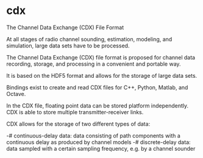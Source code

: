 # cdx
The Channel Data Exchange (CDX) File Format

At all stages of radio channel sounding, estimation, modeling, and simulation, large data sets have to be processed.

The Channel Data Exchange (CDX) file format is proposed for channel data recording, storage, and processing in a convenient and portable way.

It is based on the HDF5 format and allows for the storage of large data sets.

Bindings exist to create and read CDX files for C++, Python, Matlab, and Octave.

In the CDX file, floating point data can be stored platform independently. CDX is able to store multiple transmitter-receiver links.

CDX allows for the storage of two different types of data:

-# continuous-delay data: data consisting of path components with a continuous delay as produced by channel models
-# discrete-delay data: data sampled with a certain sampling frequency, e.g. by a channel sounder

